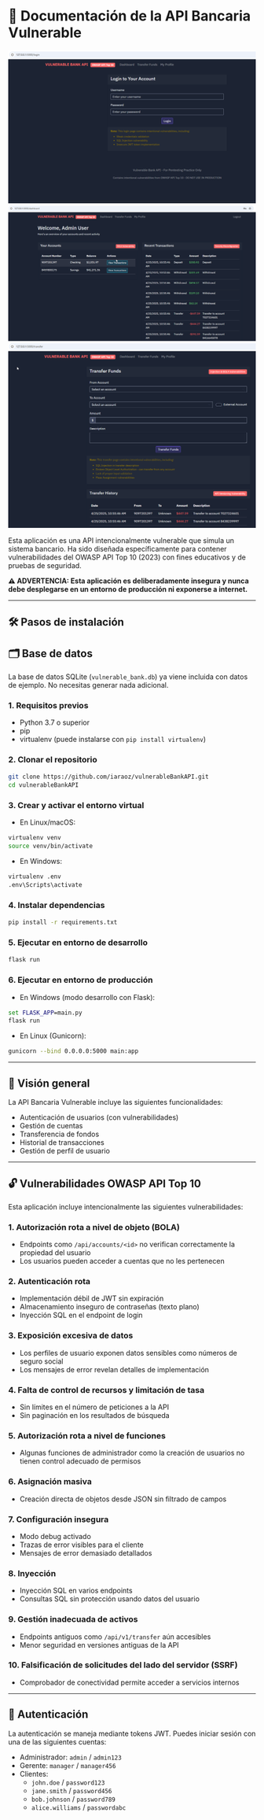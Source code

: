 
# 📘 Documentación de la API Bancaria Vulnerable
![Login](images/Login.png)
![Dashboard](images/Dashboard.png)
![Login](images/Transfer.png)

Esta aplicación es una API intencionalmente vulnerable que simula un sistema bancario. Ha sido diseñada específicamente para contener vulnerabilidades del OWASP API Top 10 (2023) con fines educativos y de pruebas de seguridad.

**⚠️ ADVERTENCIA: Esta aplicación es deliberadamente insegura y nunca debe desplegarse en un entorno de producción ni exponerse a internet.**

---

## 🛠 Pasos de instalación

## 🗂 Base de datos

La base de datos SQLite (`vulnerable_bank.db`) ya viene incluida con datos de ejemplo. No necesitas generar nada adicional.

### 1. Requisitos previos

- Python 3.7 o superior
- pip
- virtualenv (puede instalarse con `pip install virtualenv`)

### 2. Clonar el repositorio

```bash
git clone https://github.com/iaraoz/vulnerableBankAPI.git
cd vulnerableBankAPI
```

### 3. Crear y activar el entorno virtual

- En Linux/macOS:

```bash
virtualenv venv
source venv/bin/activate
```

- En Windows:

```bash
virtualenv .env
.env\Scripts\activate
```

### 4. Instalar dependencias

```bash
pip install -r requirements.txt
```

### 5. Ejecutar en entorno de desarrollo

```bash
flask run
```

### 6. Ejecutar en entorno de producción

- En Windows (modo desarrollo con Flask):

```cmd
set FLASK_APP=main.py
flask run
```


- En Linux (Gunicorn):

```bash
gunicorn --bind 0.0.0.0:5000 main:app
```
---

## 🧩 Visión general

La API Bancaria Vulnerable incluye las siguientes funcionalidades:

- Autenticación de usuarios (con vulnerabilidades)
- Gestión de cuentas
- Transferencia de fondos
- Historial de transacciones
- Gestión de perfil de usuario

---

## 🔓 Vulnerabilidades OWASP API Top 10

Esta aplicación incluye intencionalmente las siguientes vulnerabilidades:

### 1. Autorización rota a nivel de objeto (BOLA)
- Endpoints como `/api/accounts/<id>` no verifican correctamente la propiedad del usuario
- Los usuarios pueden acceder a cuentas que no les pertenecen

### 2. Autenticación rota
- Implementación débil de JWT sin expiración
- Almacenamiento inseguro de contraseñas (texto plano)
- Inyección SQL en el endpoint de login

### 3. Exposición excesiva de datos
- Los perfiles de usuario exponen datos sensibles como números de seguro social
- Los mensajes de error revelan detalles de implementación

### 4. Falta de control de recursos y limitación de tasa
- Sin límites en el número de peticiones a la API
- Sin paginación en los resultados de búsqueda

### 5. Autorización rota a nivel de funciones
- Algunas funciones de administrador como la creación de usuarios no tienen control adecuado de permisos

### 6. Asignación masiva
- Creación directa de objetos desde JSON sin filtrado de campos

### 7. Configuración insegura
- Modo debug activado
- Trazas de error visibles para el cliente
- Mensajes de error demasiado detallados

### 8. Inyección
- Inyección SQL en varios endpoints
- Consultas SQL sin protección usando datos del usuario

### 9. Gestión inadecuada de activos
- Endpoints antiguos como `/api/v1/transfer` aún accesibles
- Menor seguridad en versiones antiguas de la API

### 10. Falsificación de solicitudes del lado del servidor (SSRF)
- Comprobador de conectividad permite acceder a servicios internos

---

## 🔐 Autenticación

La autenticación se maneja mediante tokens JWT. Puedes iniciar sesión con una de las siguientes cuentas:

- Administrador: `admin` / `admin123`
- Gerente: `manager` / `manager456`
- Clientes:
  - `john.doe` / `password123`
  - `jane.smith` / `password456`
  - `bob.johnson` / `password789`
  - `alice.williams` / `passwordabc`